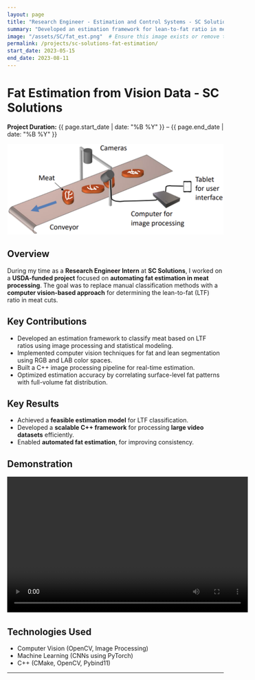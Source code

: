 ```yaml
---
layout: page
title: "Research Engineer - Estimation and Control Systems - SC Solutions (Internship)"
summary: "Developed an estimation framework for lean-to-fat ratio in meat using computer vision and nonlinear filtering techniques."
image: "/assets/SC/fat_est.png"  # Ensure this image exists or remove this line
permalink: /projects/sc-solutions-fat-estimation/
start_date: 2023-05-15
end_date: 2023-08-11
---
```


# Fat Estimation from Vision Data - SC Solutions
**Project Duration:** {{ page.start_date | date: "%B %Y" }} – {{ page.end_date | date: "%B %Y" }}

<img src="/assets/SC/fat_est.png" width="800">

## Overview
During my time as a **Research Engineer Intern** at **SC Solutions**, I worked on a **USDA-funded project** focused on **automating fat estimation in meat processing**. The goal was to replace manual classification methods with a **computer vision-based approach** for determining the lean-to-fat (LTF) ratio in meat cuts.

## Key Contributions
- Developed an estimation framework to classify meat based on LTF ratios using image processing and statistical modeling.
- Implemented computer vision techniques for fat and lean segmentation using RGB and LAB color spaces.
- Built a C++ image processing pipeline for real-time estimation.
- Optimized estimation accuracy by correlating surface-level fat patterns with full-volume fat distribution.

## Key Results
- Achieved a **feasible estimation model** for LTF classification.
- Developed a **scalable C++ framework** for processing **large video datasets** efficiently.
- Enabled **automated fat estimation**, for improving consistency.

## Demonstration
<video width="560" height="315" controls>
  <source src="/assets/SC/speed_run.mp4" type="video/mp4">
  Your browser does not support the video tag.
</video>


## Technologies Used
- Computer Vision (OpenCV, Image Processing)
- Machine Learning (CNNs using PyTorch)
- C++ (CMake, OpenCV, Pybind11)

---

